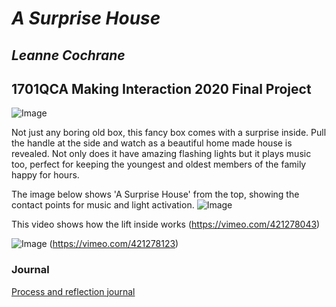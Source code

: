 # *A Surprise House*
## *Leanne Cochrane* ##
## 1701QCA Making Interaction 2020 Final Project ##

<!--- Instructions for the journal will mostly be included as comments, which appear in a block like this that opens with a less than symbol, exclamation mark and three hyphens and closes with three hyphens and a greater than symbol. Make sure you do not include any text you want visible within these symbols or it will not be visible to your instructor. In some cases, such as in headings, there is italicised text included between asterisks that needs to be replaced. --->

<!--- When you have completed the template, submit the link to the GitHub Pages site for this repository as a link in Learning@Griffith. The link should be something like [https://qcainteractivemedia.github.io/1701QCA-Assessment3/](https://qcainteractivemedia.github.io/1701QCA-Assessment3/) where `qcainteractivemedia` is replaced with your GitHub username and `1701QCA-Assessment3` is replaced with whatever you called the repository this template is contained in when you set it up. You should NOT be submitting a link that begins with github.com/[your user name] as that is not the rendered version. See the instructions about creating GitHub pages to see how to get the link to the rendered page. --->

<!--- SHOWCASE IMAGE: Insert a showcase image here. Try to capture the image as if it were in a portfolio, sales material, or project proposal. The project isn't likely to be something that finished, but practice making images that capture the project in that style. 

The image should be inserted with code like that below where you replace the filename to exactly match what you uploaded. This will only work reliably if your filename has no spaces or unusual characters in it. The image must be in .jpg, .gif, .png format. Files of .heic or .heif type will not show up. Note that .png is different to .PNG in a filename here. The names are case sensitive.
--->

![Image](https://github.com/LeanneCochrane1701QCA/LeanneCochrane1701QCAAssessement3/blob/master/Pr%203%20Showcase%20Photo%20-%20A%20Surprise%20House.jpg)




<!--- PROJECT DESCRIPTION:   In a few sentences, describe what the project is and does, who it is for, and a typical use case. This should be suitable for a catalog, poster, or other display material about the project. ---> Not just any boring old box, this fancy box comes with a surprise inside.  Pull the handle at the side and watch as a beautiful home made house is revealed.  Not only does it have amazing flashing lights but it plays music too, perfect for keeping the youngest and oldest members of the family happy for hours.



<!--- SECONDARY IMAGE: Provide some other image that gives a viewer a different perspective on the project such as more about how it functions, the project in use, or something else. This should not just be a different angle of the same object. It should show the project in use if the first image didn't show that, or somehow tell us a different story about the project. --->



The image below shows 'A Surprise House' from the top, showing the contact points for music and light activation.
![Image](https://github.com/LeanneCochrane1701QCA/LeanneCochrane1701QCAAssessement3/blob/master/Showcase%20Image%204%20from%20top.jpg)

This video shows how the lift inside works
(https://vimeo.com/421278043)


<!--- PROJECT VIDEO: Provide a still image from your video and a link to the video below. In that code, replace `missingimage.png` with the still from your video and the URL of the video where indicated. If you link to a password protected video, you must include the password in the document you submit through Learning@Griffith. Failing to have a video that we can access might lead to significant reduction in marks, potentially as much as if the video has not been submitted at all. --->

![Image](https://github.com/LeanneCochrane1701QCA/LeanneCochrane1701QCAAssessement3/blob/master/Pr%203%20Showcase%202%20Photo.jpg)
(https://vimeo.com/421278123)

### Journal ###

<!--- The following link will direct to your process and reflection journal, which will be held in the file `journal.md` in the folder called `journal`. This link should not be changed. --->
[Process and reflection journal](/journal/journal.md)
